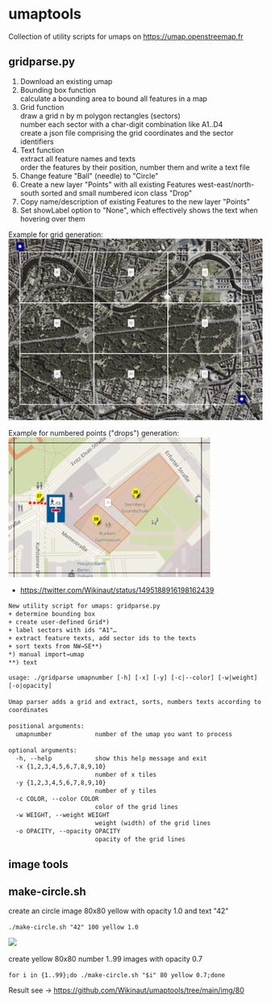 # umaptools
Collection of utility scripts for umaps on https://umap.openstreemap.fr

## gridparse.py

1. Download an existing umap
2. Bounding box function   
   calculate a bounding area to bound all features in a map
2. Grid function   
   draw a grid n by m polygon rectangles (sectors)   
   number each sector with a char-digit combination like A1..D4   
   create a json file comprising the grid coordinates and the sector identifiers   
3. Text function   
   extract all feature names and texts   
   order the features by their position, number them and write a text file   
4. Change feature "Ball" (needle) to "Circle"
5. Create a new layer "Points" with all existing Features west-east/north-south sorted and small numbered icon class "Drop"
6. Copy name/description of existing Features to the new layer "Points"
7. Set showLabel option to "None", which effectively shows the text when hovering over them

Example for grid generation:  
<img src="https://raw.githubusercontent.com/Wikinaut/umaptools/main/documentation/testumap-with-3x3-grid.png" width=1200>

Example for numbered points ("drops") generation:  
<img src="https://raw.githubusercontent.com/Wikinaut/umaptools/main/documentation/testumap-with-numbered-drops.png" width=400>

* https://twitter.com/Wikinaut/status/1495188916198162439
```
New utility script for umaps: gridparse.py
+ determine bounding box
+ create user-defined Grid*)
+ label sectors with ids "A1"…
+ extract feature texts, add sector ids to the texts
+ sort texts from NW→SE**)
*) manual import→umap
**) text
```

```
usage: ./gridparse umapnumber [-h] [-x] [-y] [-c|--color] [-w|weight] [-o|opacity]

Umap parser adds a grid and extract, sorts, numbers texts according to coordinates

positional arguments:
  umapnumber            number of the umap you want to process

optional arguments:
  -h, --help            show this help message and exit
  -x {1,2,3,4,5,6,7,8,9,10}
                        number of x tiles
  -y {1,2,3,4,5,6,7,8,9,10}
                        number of y tiles
  -c COLOR, --color COLOR
                        color of the grid lines
  -w WEIGHT, --weight WEIGHT
                        weight (width) of the grid lines
  -o OPACITY, --opacity OPACITY
                        opacity of the grid lines
```

## image tools

## make-circle.sh
create an circle image 80x80 yellow with opacity 1.0 and text "42" 

```./make-circle.sh "42" 100 yellow 1.0```

<img src="https://raw.githubusercontent.com/Wikinaut/umaptools/main/img/80/circle-42.png" />

create yellow 80x80 number 1..99 images with opacity 0.7  

```for i in {1..99};do ./make-circle.sh "$i" 80 yellow 0.7;done```

Result see → https://github.com/Wikinaut/umaptools/tree/main/img/80
